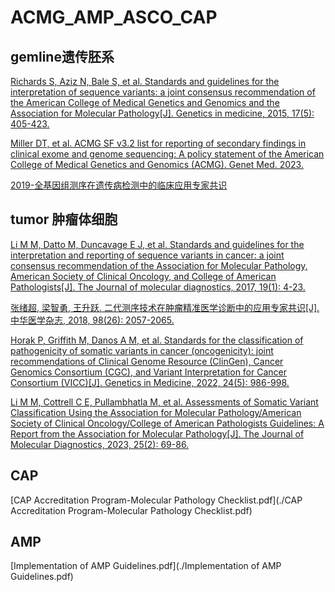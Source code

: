# ACMG_AMP_ASCO_CAP

## gemline遗传胚系

[Richards S, Aziz N, Bale S, et al. Standards and guidelines for the interpretation of sequence variants: a joint consensus recommendation of the American College of Medical Genetics and Genomics and the Association for Molecular Pathology[J]. Genetics in medicine, 2015, 17(5): 405-423.](https://www.nature.com/articles/gim201530)

[Miller DT, et al. ACMG SF v3.2 list for reporting of secondary findings in clinical exome and genome sequencing: A policy statement of the American College of Medical Genetics and Genomics (ACMG). Genet Med. 2023.](https://www.gimjournal.org/article/S1098-3600(23)00879-1/fulltext)

[2019-全基因组测序在遗传病检测中的临床应用专家共识](./2019-全基因组测序在遗传病检测中的临床应用专家共识.pdf)
   
## tumor 肿瘤体细胞

[Li M M, Datto M, Duncavage E J, et al. Standards and guidelines for the interpretation and reporting of sequence variants in cancer: a joint consensus recommendation of the Association for Molecular Pathology, American Society of Clinical Oncology, and College of American Pathologists[J]. The Journal of molecular diagnostics, 2017, 19(1): 4-23.](https://www.sciencedirect.com/science/article/pii/S1525157816302239)

[张绪超, 梁智勇, 王升跃. 二代测序技术在肿瘤精准医学诊断中的应用专家共识[J]. 中华医学杂志, 2018, 98(26): 2057-2065.](https://rs.yiigle.com/CN112137201826/1049798.htm)

[Horak P, Griffith M, Danos A M, et al. Standards for the classification of pathogenicity of somatic variants in cancer (oncogenicity): joint recommendations of Clinical Genome Resource (ClinGen), Cancer Genomics Consortium (CGC), and Variant Interpretation for Cancer Consortium (VICC)[J]. Genetics in Medicine, 2022, 24(5): 986-998.](https://www.sciencedirect.com/science/article/pii/S1098360022000016)

[Li M M, Cottrell C E, Pullambhatla M, et al. Assessments of Somatic Variant Classification Using the Association for Molecular Pathology/American Society of Clinical Oncology/College of American Pathologists Guidelines: A Report from the Association for Molecular Pathology[J]. The Journal of Molecular Diagnostics, 2023, 25(2): 69-86.](https://www.jmdjournal.org/article/S1525-1578(22)00339-7/fulltext)

## CAP

[CAP Accreditation Program-Molecular Pathology Checklist.pdf](./CAP Accreditation Program-Molecular Pathology Checklist.pdf)

## AMP

[Implementation of AMP Guidelines.pdf](./Implementation of AMP Guidelines.pdf)